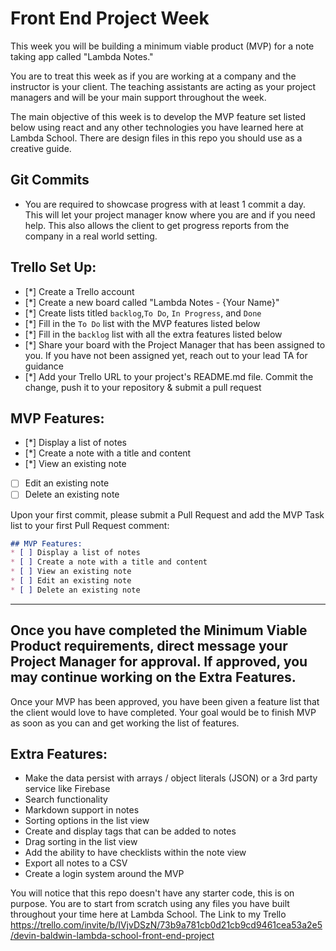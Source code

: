 # Front End Project Week
This week you will be building a minimum viable product (MVP) for a note taking app called "Lambda Notes."

You are to treat this week as if you are working at a company and the instructor is your client. The teaching assistants are acting as your project managers and will be your main support throughout the week.

The main objective of this week is to develop the MVP feature set listed below using react and any other technologies you have learned here at Lambda School. There are design files in this repo you should use as a creative guide.  

## Git Commits
* You are required to showcase progress with at least 1 commit a day.  This will let your project manager know where you are and if you need help.  This also allows the client to get progress reports from the company in a real world setting.  

## Trello Set Up:
* [*] Create a Trello account
* [*] Create a new board called "Lambda Notes - {Your Name}"
* [*] Create lists titled `backlog`,`To Do`, `In Progress`, and `Done`
* [*] Fill in the `To Do` list with the MVP features listed below
* [*] Fill in the `backlog` list with all the extra features listed below
* [*] Share your board with the Project Manager that has been assigned to you.  If you have not been assigned yet, reach out to your lead TA for guidance
* [*] Add your Trello URL to your project's README.md file. Commit the change, push it to your repository & submit a pull request

## MVP Features:
* [*] Display a list of notes
* [*] Create a note with a title and content
* [*] View an existing note
* [ ] Edit an existing note
* [ ] Delete an existing note

Upon your first commit, please submit a Pull Request and add the MVP Task list to your first Pull Request comment:

```markdown
## MVP Features:
* [ ] Display a list of notes
* [ ] Create a note with a title and content
* [ ] View an existing note
* [ ] Edit an existing note
* [ ] Delete an existing note
```
***
## Once you have completed the Minimum Viable Product requirements, direct message your Project Manager for approval. If approved, you may continue working on the Extra Features.

Once your MVP has been approved, you have been given a feature list that the client would love to have completed.  Your goal would be to finish MVP as soon as you can and get working the list of features.

## Extra Features:
* Make the data persist with arrays / object literals (JSON) or a 3rd party service like Firebase
* Search functionality
* Markdown support in notes
* Sorting options in the list view
* Create and display tags that can be added to notes
* Drag sorting in the list view
* Add the ability to have checklists within the note view
* Export all notes to a CSV
* Create a login system around the MVP

You will notice that this repo doesn't have any starter code, this is on purpose.  You are to start from scratch using any files you have built throughout your time here at Lambda School. 
The Link to my Trello
https://trello.com/invite/b/IVjvDSzN/73b9a781cb0d21cb9cd9461cea53a2e5/devin-baldwin-lambda-school-front-end-project